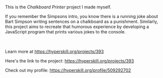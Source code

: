 This is the *Chalkboard Printer* project I made myself.


<p>If you remember the Simpsons intro, you know there is a running joke about Bart Simpson writing sentences on a chalkboard as a punishment. Similarly, this project aims to recreate that humorous experience by developing a JavaScript program that prints various jokes to the console. </p><br/><br/>Learn more at <a href="https://hyperskill.org/projects/393?utm_source=ide&utm_medium=ide&utm_campaign=ide&utm_content=project-card">https://hyperskill.org/projects/393</a>

Here's the link to the project: https://hyperskill.org/projects/393

Check out my profile: https://hyperskill.org/profile/509292702